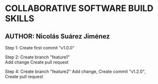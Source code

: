 # COLLABORATIVE SOFTWARE BUILD SKILLS
## AUTHOR:  Nicolás Suárez Jiménez

Step 1:
Create first commit "v1.0.0"

Step 2:
Create branch "feature1"  
Add change
Create pull request 




Step 4: 
Create branch "feature2"
Add change, Create commit "v1.2.0", Create pull request
